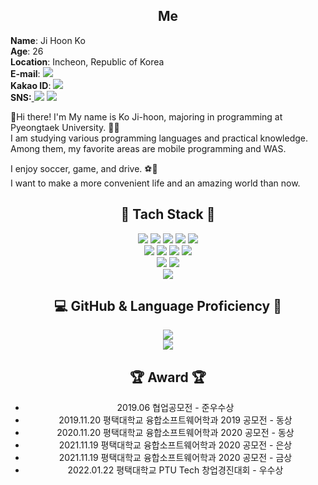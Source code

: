 ## <div align="center">Me
**Name**: Ji Hoon Ko  
**Age**: 26  
**Location**: Incheon, Republic of Korea  
**E-mail**: <img src="https://img.shields.io/badge/emibgo2@naver.com-EA4335?style=flat-square&logo=Gmail&logoColor=white"/>   
**Kakao ID**: <img src="https://img.shields.io/badge/emibgo2-FFCD00?style=flat-square&logo=KakaoTalk&logoColor=white"/>   
**SNS:**<a href="https://facebook.com/profile.php?ref=bookmarks"> <img src="https://img.shields.io/badge/facebook-1877F2?style=flat-square&logo=facebook&logoColor=white"/><a> <a href="https://www.instagram.com/jihun6121/"><img src="https://img.shields.io/badge/Instagram-E4405F?style=flat-square&logo=Instagram&logoColor=white"/> <a>   



 👋Hi there! I'm My name is Ko Ji-hoon, majoring in programming at Pyeongtaek University. :school::smiley:  
I am studying various programming languages and practical knowledge. Among them, my favorite areas are mobile programming and WAS.
  
I enjoy soccer, game, and drive. :soccer::blue_car:  
I want to make a more convenient life and an amazing world than now.


  

## <div align="center"><center> :hammer: Tach Stack :wrench:</div>
<div align="center">
<img src="https://img.shields.io/badge/JPA-ff0000?style=flat-square&logo=JPA AWS&logoColor=white"/> 
<img src="https://img.shields.io/badge/Thymeleaf-008000?style=flat-square&logo=Thymeleaf AWS&logoColor=white"/> 
<img src="https://img.shields.io/badge/SpringBoot-6DB33F?style=flat-square&logo=SpringBoot&logoColor=white"/>  
<img src="https://img.shields.io/badge/MySQL-4479A1?style=flat-square&logo=Mysql&logoColor=white"/>
<img src="https://img.shields.io/badge/JSP-007396?style=flat-square&logo=Java&logoColor=white"/>
 
 
<div align="center">
<img src="https://img.shields.io/badge/Git-F05032?style=flat-square&logo=Git&logoColor=white"/> 
<img src="https://img.shields.io/badge/GitHub-181717?style=flat-square&logo=GitHub&logoColor=white"/>
<img src="https://img.shields.io/badge/CSR-007ec5?style=flat-square&logo=CSR&logoColor=white"/>
<img src="https://img.shields.io/badge/SSR-009b97?style=flat-square&logo=CSR&logoColor=white"/>
<div align="center">
<img src="https://img.shields.io/badge/EC2-232F3E?style=flat-square&logo=Amazon AWS&logoColor=white"/> 
<img src="https://img.shields.io/badge/S3-232F3E?style=flat-square&logo=Amazon AWS&logoColor=white"/> 
 
<div align="center">
<img src="https://img.shields.io/badge/Java-007396?style=flat-square&logo=Java&logoColor=white"/>




 
## <center>:computer: GitHub & Language Proficiency :eyes:	


<center>
  <img align="center" src=https://github-readme-stats.vercel.app/api?username=emibgo2&&show_icons&theme=tokyonight />
  <div align="center">
   <img align="center" src=https://github-readme-stats.vercel.app/api/top-langs/?username=emibgo2&layout=compact&theme=tokyonight&exclude_repo=Django-Project />

##  :trophy: Award  :trophy:
- 2019.06 협업공모전 - 준우수상
- 2019.11.20 평택대학교 융합소프트웨어학과 2019 공모전 - 동상
- 2020.11.20 평택대학교 융합소프트웨어학과 2020 공모전 - 동상
- 2021.11.19 평택대학교 융합소프트웨어학과 2020 공모전 - 은상
- 2021.11.19 평택대학교 융합소프트웨어학과 2020 공모전 - 금상
- 2022.01.22 평택대학교 PTU Tech 창업경진대회 - 우수상




